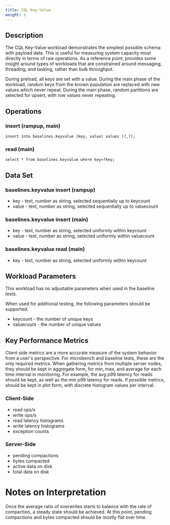 ```yaml
---
title: CQL Key-Value
weight: 1
---
```


## Description

The CQL Key-Value workload demonstrates the simplest possible schema with payload data. This is useful for measuring
system capacity most directly in terms of raw operations. As a reference point, provides some insight around types of
workloads that are constrained around messaging, threading, and tasking, rather than bulk throughput.

During preload, all keys are set with a value. During the main phase of the workload, random keys from the known
population are replaced with new values which never repeat. During the main phase, random partitions are selected for
upsert, with row values never repeating.

## Operations

### insert (rampup, main)

    insert into baselines.keyvalue (key, value) values (?,?);

### read (main)

    select * from baselines.keyvalue where key=?key;

## Data Set

### baselines.keyvalue insert (rampup)

- key - text, number as string, selected sequentially up to keycount
- value - text, number as string, selected sequentially up to valuecount

### baselines.keyvalue insert (main)

- key - text, number as string, selected uniformly within keycount
- value - text, number as string, selected uniformly within valuecount

### baselines.keyvalue read (main)

- key - text, number as string, selected uniformly within keycount

## Workload Parameters

This workload has no adjustable parameters when used in the baseline tests.

When used for additional testing, the following parameters should be supported:

- keycount - the number of unique keys
- valuecount - the number of unique values

## Key Performance Metrics

Client side metrics are a more accurate measure of the system behavior from a user's perspective. For microbench and
baseline tests, these are the only required metrics. When gathering metrics from multiple server nodes, they should be
kept in aggregate form, for min, max, and average for each time interval in monitoring. For example, the avg p99 latency
for reads should be kept, as well as the min p99 latency for reads. If possible metrics, should be kept in plot form,
with discrete histogram values per interval.

### Client-Side

- read ops/s
- write ops/s
- read latency histograms
- write latency histograms
- exception counts

### Server-Side

- pending compactions
- bytes compacted
- active data on disk
- total data on disk

# Notes on Interpretation

Once the average ratio of overwrites starts to balance with the rate of compaction, a steady state should be achieved.
At this point, pending compactions and bytes compacted should be mostly flat over time.
